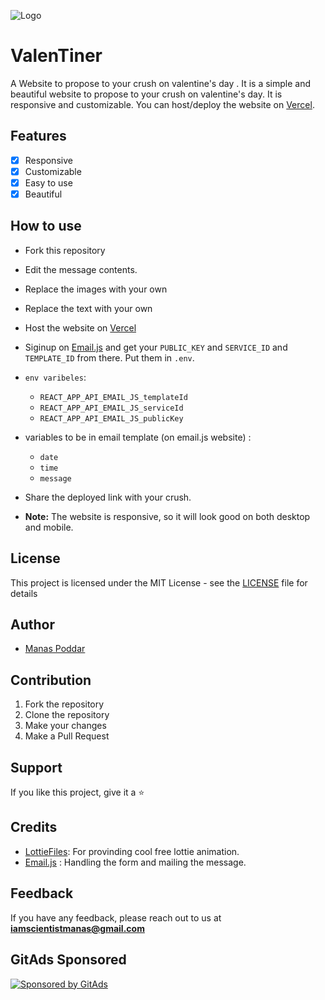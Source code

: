 ![Logo](https://github.com/scienmanas/Valentine-Proposal-Website/assets/99756067/1b2b124f-6011-49af-9242-f3cf70e49d74)

# ValenTiner

A Website to propose to your crush on valentine's day . It is a simple and beautiful website to propose to your crush on valentine's day. It is responsive and customizable. You can host/deploy the website on [Vercel](https://vercel.com/).

## Features
- [x] Responsive
- [x] Customizable
- [x] Easy to use
- [x] Beautiful

## How to use
- Fork this repository
- Edit the message contents.
- Replace the images with your own
- Replace the text with your own
- Host the website on [Vercel](https://vercel.com/)
- Siginup on [Email.js](https://www.emailjs.com/) and get your `PUBLIC_KEY` and `SERVICE_ID` and `TEMPLATE_ID` from there. Put them in `.env`.
- `env varibeles`: 
    - `REACT_APP_API_EMAIL_JS_templateId`
    - `REACT_APP_API_EMAIL_JS_serviceId`
    - `REACT_APP_API_EMAIL_JS_publicKey`
- variables to be in email template (on email.js website) :
    - `date`
    -  `time`
    -  `message`
- Share the deployed link with your crush.
 
- **Note:** The website is responsive, so it will look good on both desktop and
mobile.

## License
This project is licensed under the MIT License - see the [LICENSE](LICENSE) file for details

## Author
- [Manas Poddar](
    https://www.linkedin.com/in/manas-poddar-5a0098227/
    )

## Contribution

1. Fork the repository
2. Clone the repository
3. Make your changes
4. Make a Pull Request

## Support

If you like this project, give it a ⭐

## Credits

- [LottieFiles](https://lottiefiles.com/): For provinding cool free lottie animation.
- [Email.js](https://www.emailjs.com/) : Handling the form and mailing the message.

## Feedback

If you have any feedback, please reach out to us at **iamscientistmanas@gmail.com**

<!-- GitAds-Verify: CIVJ9NBA1VEN7C7G24V8AVBOLZM9F3E9 -->


## GitAds Sponsored
[![Sponsored by GitAds](https://gitads.dev/v1/ad-serve?source=scienmanas/valentiner@github)](https://gitads.dev/v1/ad-track?source=scienmanas/valentiner@github)

